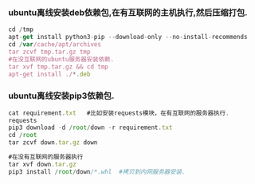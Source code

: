 ### ubuntu离线安装deb依赖包,在有互联网的主机执行,然后压缩打包.
```javascript
cd /tmp
apt-get install python3-pip --download-only --no-install-recommends
cd /var/cache/apt/archives
tar zcvf tmp.tar.gz tmp
#在没互联网的ubuntu服务器安装依赖.
tar xvf tmp.tar.gz && cd tmp
apt-get install ./*.deb
```


### ubuntu离线安装pip3依赖包.
```javascript
cat requirement.txt   #比如安装requests模块，在有互联网的服务器执行.
requests
pip3 download -d /root/down -r requirement.txt
cd /root
tar zcvf down.tar.gz down

#在没有互联网的服务器执行
tar xvf down.tar.gz
pip3 install /root/down/*.whl  #拷贝到内网服务器安装.
```
